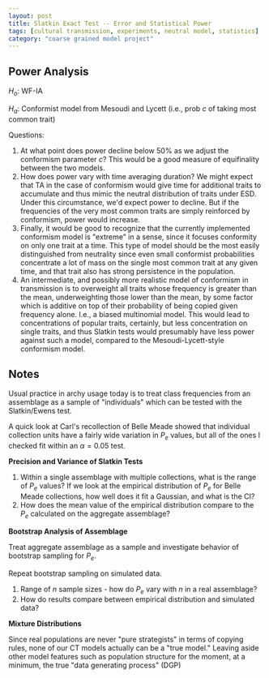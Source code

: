 ```yaml
---
layout: post
title: Slatkin Exact Test -- Error and Statistical Power
tags: [cultural transmission, experiments, neutral model, statistics]
category: "coarse grained model project"
---
```



## Power Analysis ##

$H_o$: WF-IA

$H_a$: Conformist model from Mesoudi and Lycett (i.e., prob $c$ of taking most common trait)


Questions:

1.  At what point does power decline below 50% as we adjust the conformism parameter $c$?  This would be a good measure of equifinality between the two models.
1.  How does power vary with time averaging duration?  We might expect that TA in the case of conformism would give time for additional traits to accumulate and thus mimic the neutral distribution of traits under ESD.  Under this circumstance, we'd expect power to decline.  But if the frequencies of the very most common traits are simply reinforced by conformism, power would increase.  
1.  Finally, it would be good to recognize that the currently implemented conformism model is "extreme" in a sense, since it focuses conformity on only one trait at a time.  This type of model should be the most easily distinguished from neutrality since even small conformist probabilities concentrate a lot of mass on the single most common trait at any given time, and that trait also has strong persistence in the population.  
1.  An intermediate, and possibly more realistic model of conformism in transmission is to overweight all traits whose frequency is greater than the mean, underweighting those lower than the mean, by some factor which is additive on top of their probability of being copied given frequency alone.  I.e., a biased multinomial model.  This would lead to concentrations of popular traits, certainly, but less concentration on single traits, and thus Slatkin tests would presumably have less power against such a model, compared to the Mesoudi-Lycett-style conformism model.  


## Notes ##

Usual practice in archy usage today is to treat class frequencies from an assemblage as a sample of "individuals" which can be tested with the Slatkin/Ewens test.  

A quick look at Carl's recollection of Belle Meade showed that individual collection units have a fairly wide variation in $P_e$ values, but all of the ones I checked fit within an $\alpha = 0.05$ test.  

**Precision and Variance of Slatkin Tests**

1. Within a single assemblage with multiple collections, what is the range of $P_e$ values?  If we look at the empirical distribution of $P_e$ for Belle Meade collections, how well does it fit a Gaussian, and what is the CI?
1. How does the mean value of the empirical distribution compare to the $P_e$ calculated on the aggregate assemblage?

**Bootstrap Analysis of Assemblage**

Treat aggregate assemblage as a sample and investigate behavior of bootstrap sampling for $P_e$.  

Repeat bootstrap sampling on simulated data.  

1.  Range of $n$ sample sizes - how do $P_e$ vary with $n$ in a real assemblage?
2.  How do results compare between empirical distribution and simulated data?


**Mixture Distributions**

Since real populations are never "pure strategists" in terms of copying rules, none of our CT models actually can be a "true model."  Leaving aside other model features such as population structure for the moment, at a minimum, the true "data generating process" (DGP) 



